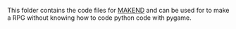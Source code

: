 This folder contains the code files for [MAKEND](https://spyro24.itch.io/makend) and can be used for to make a RPG without knowing how to code python code with pygame.
